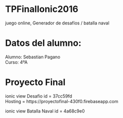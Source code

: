 # TPFinalIonic2016
juego online, Generador de desafíos / batalla naval

<h1>Datos del alumno: </h1>
Alumno: Sebastian Pagano</br>
Curso: 4ºA

<h1>Proyecto Final</h1>
ionic view Desafio id = 37cc59fd </br>
Hosting = https://proyectofinal-430f0.firebaseapp.com

ionic view Batalla Naval id = 4a68c9e0


